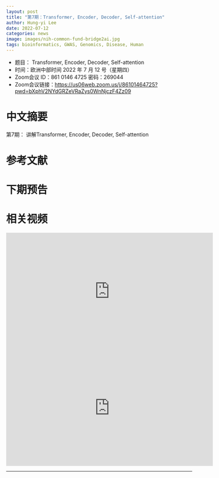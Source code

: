 ```yaml
---
layout: post
title: "第7期：Transformer, Encoder, Decoder, Self-attention"
author: Hung-yi Lee 
date: 2022-07-12
categories: news
image: images/nih-common-fund-bridge2ai.jpg
tags: bioinformatics, GWAS, Genomics, Disease, Human
---
```


- 题目： Transformer, Encoder, Decoder, Self-attention
- 时间：欧洲中部时间 2022 年 7 月 12 号（星期四）
- Zoom会议 ID：861 0146 4725 密码：269044 
- Zoom会议链接：https://us06web.zoom.us/j/86101464725?pwd=bXphV2NYdGRZeVRaZys0WnNjczF4Zz09

# 中文摘要

第7期： 讲解Transformer, Encoder, Decoder, Self-attention

# 参考文献

# 下期预告

# 相关视频

<p align="center">
<iframe width="560" height="315" src="https://www.youtube.com/embed/n9TlOhRjYoc" title="YouTube video player" frameborder="0" allow="accelerometer; autoplay; clipboard-write; encrypted-media; gyroscope; picture-in-picture" allowfullscreen></iframe>
<iframe width="560" height="315" src="https://www.youtube.com/embed/N6aRv06iv2g" title="YouTube video player" frameborder="0" allow="accelerometer; autoplay; clipboard-write; encrypted-media; gyroscope; picture-in-picture" allowfullscreen></iframe>
</p>



----

